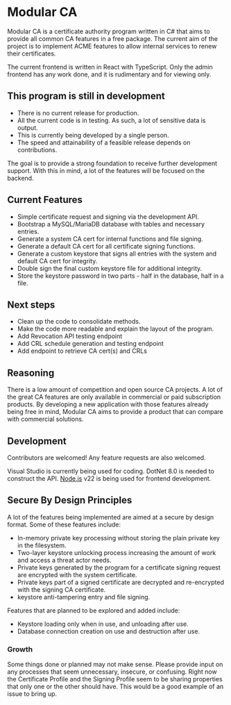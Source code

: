 # Modular CA

Modular CA is a certificate authority program written in C# that aims to provide
all common CA features in a free package. The current aim of the project is to
implement ACME features to allow internal services to renew their certificates.

The current frontend is written in React with TypeScript. Only the admin frontend
has any work done, and it is rudimentary and for viewing only.

## This program is still in development
- There is no current release for production.
- All the current code is in testing. As such, a lot of sensitive data is output.
- This is currently being developed by a single person.
- The speed and attainability of a feasible release depends on contributions.

The goal is to provide a strong foundation to receive further development support.
With this in mind, a lot of the features will be focused on the backend.

## Current Features
- Simple certificate request and signing via the development API.
- Bootstrap a MySQL/MariaDB database with tables and necessary entries.
- Generate a system CA cert for internal functions and file signing.
- Generate a default CA cert for all certificate signing functions.
- Generate a custom keystore that signs all entries with the system and default CA cert for integrity.
- Double sign the final custom keystore file for additional integrity.
- Store the keystore password in two parts - half in the database, half in a file.

## Next steps
- Clean up the code to consolidate methods.
- Make the code more readable and explain the layout of the program.
- Add Revocation API testing endpoint
- Add CRL schedule generation and testing endpoint
- Add endpoint to retrieve CA cert(s) and CRLs

## Reasoning
There is a low amount of competition and open source CA projects. A lot of the great CA features
are only available in commercial or paid subscription products. By developing a new application 
with those features already being free in mind, Modular CA aims to provide a product that can
compare with commercial solutions.

## Development

Contributors are welcomed! Any feature requests are also welcomed.

 Visual Studio is currently being used for coding. 
DotNet 8.0 is needed to construct the API.
[Node.js](https://nodejs.org/en/download) v22 is being used for frontend development.

## Secure By Design Principles
A lot of the features being implemented are aimed at a secure by design format. Some of these features include:
- In-memory private key processing without storing the plain private key in the filesystem.
- Two-layer keystore unlocking process increasing the amount of work and access a threat actor needs.
- Private keys generated by the program for a certificate signing request are encrypted with the system certificate.
- Private keys part of a signed certificate are decrypted and re-encrypted with the signing CA certificate.
- keystore anti-tampering entry and file signing.

Features that are planned to be explored and added include:
- Keystore loading only when in use, and unloading after use.
- Database connection creation on use and destruction after use.

### Growth
Some things done or planned may not make sense. Please provide input on any processes that seem unnecessary,
insecure, or confusing. Right now the Certificate Profile and the Signing Profile seem to be sharing properties
that only one or the other should have. This would be a good example of an issue to bring up.
